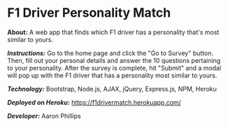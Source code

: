 # F1 Driver Personality Match
**About:** A web app that finds which F1 driver has a personality that's most similar to yours.

***Instructions:*** Go to the home page and click the "Go to Survey" button.  Then, fill out your personal details and answer the 10 questions pertaining to your personality.  After the survey is complete, hit "Submit" and a modal will pop up with the F1 driver that has a personality most similar to yours.

***Technology:***
Bootstrap, Node.js, AJAX, jQuery, Express.js, NPM, Heroku

***Deployed on Heroku:*** https://f1drivermatch.herokuapp.com/

***Developer:*** Aaron Phillips


